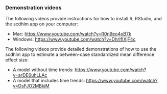 ### Demonstration videos

The following videos provide instructions for how to install R, RStudio, and the scdhlm app on your computer:

* Mac: https://www.youtube.com/watch?v=R0n9eo4oB7k 
* Windows: https://www.youtube.com/watch?v=DhrIfIXjF4c

The following videos provide detailed demonstrations of how to use the scdhlm app to estimate a between-case standardized mean difference effect size:

* A model without time trends: https://www.youtube.com/watch?v=arDE6uhLLAc
* A model that includes time trends: https://www.youtube.com/watch?v=DsFJO2MBkjM

